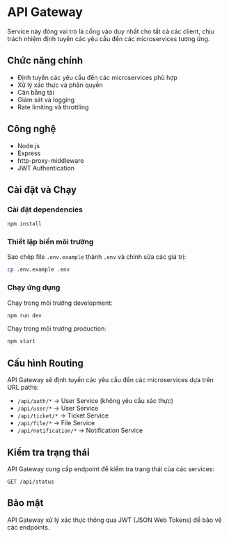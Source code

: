 # API Gateway

Service này đóng vai trò là cổng vào duy nhất cho tất cả các client, chịu trách nhiệm định tuyến các yêu cầu đến các microservices tương ứng.

## Chức năng chính

- Định tuyến các yêu cầu đến các microservices phù hợp
- Xử lý xác thực và phân quyền
- Cân bằng tải
- Giám sát và logging
- Rate limiting và throttling

## Công nghệ

- Node.js
- Express
- http-proxy-middleware
- JWT Authentication

## Cài đặt và Chạy

### Cài đặt dependencies

```bash
npm install
```

### Thiết lập biến môi trường

Sao chép file `.env.example` thành `.env` và chỉnh sửa các giá trị:

```bash
cp .env.example .env
```

### Chạy ứng dụng

Chạy trong môi trường development:

```bash
npm run dev
```

Chạy trong môi trường production:

```bash
npm start
```

## Cấu hình Routing

API Gateway sẽ định tuyến các yêu cầu đến các microservices dựa trên URL paths:

- `/api/auth/*` -> User Service (không yêu cầu xác thực)
- `/api/user/*` -> User Service
- `/api/ticket/*` -> Ticket Service
- `/api/file/*` -> File Service
- `/api/notification/*` -> Notification Service

## Kiểm tra trạng thái

API Gateway cung cấp endpoint để kiểm tra trạng thái của các services:

```
GET /api/status
```

## Bảo mật

API Gateway xử lý xác thực thông qua JWT (JSON Web Tokens) để bảo vệ các endpoints.